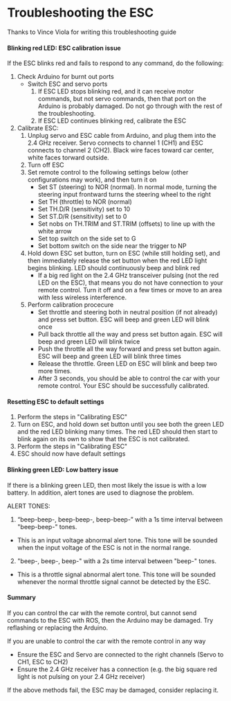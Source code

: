 # Troubleshooting the ESC

Thanks to Vince Viola for writing this troubleshooting guide

#### Blinking red LED: ESC calibration issue 
If the ESC blinks red and fails to respond to any command, do the following:
 
1. Check Arduino for burnt out ports
   * Switch ESC and servo ports
     1. If ESC LED stops blinking red, and it can receive motor commands, but not servo commands, then that port on the Arduino is probably damaged. Do not go through with the rest of the troubleshooting.
     2. If ESC LED continues blinking red, calibrate the ESC
2. Calibrate ESC:
   1. Unplug servo and ESC cable from Arduino, and plug them into the 2.4 GHz receiver. Servo connects to channel 1 (CH1) and ESC connects to channel 2 (CH2). Black wire faces toward car center, white faces torward outside.
   2. Turn off ESC
   3. Set remote control to the following settings below (other configurations may work), and then turn it on
      * Set ST (steering)  to NOR (normal). In normal mode, turning the steering input frontward turns the steering wheel to the right
      * Set TH (throttle)  to NOR (normal)
      * Set TH.D/R (sensitivity) set to 10
      * Set ST.D/R (sensitivity) set to 0
      * Set nobs on TH.TRIM and ST.TRIM (offsets) to line up with the white arrow
      * Set top switch on the side set to G
      * Set bottom switch on the side near the trigger to NP
   4. Hold down ESC set button, turn on ESC (while still holding set), and then immediately release the set button when the red LED light begins blinking. LED should continuously beep and blink red
      * If a big red light on the 2.4 GHz transceiver pulsing (not the red LED on the ESC), that means you do not have connection to your remote control.  Turn it off and on a few times or move to an area with less wireless interference.
   5. Perform calibration procecure
      * Set throttle and steering both in neutral position (if not already) and press set button. ESC will beep and green LED will blink once
      * Pull back throttle all the way and press set button again.  ESC will beep and green LED will blink twice
      * Push the throttle all the way forward and press set button again.  ESC will beep and green LED will blink three times
      * Release the throttle.  Green LED on ESC will blink and beep two more times.  
      * After 3 seconds, you should be able to control the car with your remote control.  Your ESC should be successfully calibrated.  

#### Resetting ESC to default settings

1. Perform the steps in "Calibrating ESC"
2. Turn on ESC, and hold down set button until you see both the green LED and the red LED blinking many times.  The red LED should then start to blink again on its own to show that the ESC is not calibrated.
3. Perform the steps in "Calibrating ESC"
4. ESC should now have default settings 

#### Blinking green LED: Low battery issue

If there is a blinking green LED, then most likely the issue is with a low battery.  In addition, alert tones are used to diagnose the problem.  

ALERT TONES:

1. “beep-beep-, beep-beep-, beep-beep-” with a 1s time interval between "beep-beep-" tones. 
  * This is an input voltage abnormal alert tone. This tone will be sounded when the input voltage of the ESC is not in the normal range.

2. "beep-, beep-, beep-" with a 2s time interval between "beep-" tones.
  * This is a throttle signal abnormal alert tone. This tone will be sounded whenever the normal throttle signal cannot be detected by the ESC.  
 
#### Summary
If you can control the car with the remote control, but cannot send commands to the ESC with ROS, then the Arduino may be damaged.  Try reflashing or replacing the Arduino.

If you are unable to control the car with the remote control in any way
  * Ensure the ESC and Servo are connected to the right channels (Servo to CH1, ESC to CH2)
  * Ensure the 2.4 GHz receiver has a connection (e.g. the big square red light is not pulsing on your 2.4 GHz receiver)

If the above methods fail, the ESC may be damaged, consider replacing it.
